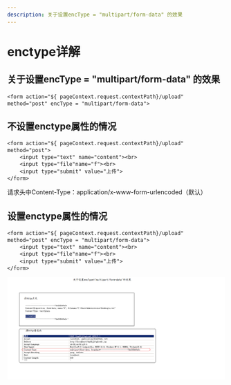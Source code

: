 ```yaml
---
description: 关于设置encType = "multipart/form-data" 的效果
---
```


# enctype详解

## 关于设置encType = "multipart/form-data" 的效果

```text
<form action="${ pageContext.request.contextPath}/upload" method="post" encType = "multipart/form-data">
```

## 不设置enctype属性的情况

```text
<form action="${ pageContext.request.contextPath}/upload" method="post">
    <input type="text" name="content"><br>
    <input type="file"name="f"><br>
    <input type="submit" value="上传">
</form>
```

请求头中Content-Type：application/x-www-form-urlencoded（默认）


## 设置enctype属性的情况

```text
<form action="${ pageContext.request.contextPath}/upload" method="post" encType = "multipart/form-data">
    <input type="text" name="content"><br>
    <input type="file"name="f"><br>
    <input type="submit" value="上传">
</form>
```

![](.gitbook/assets/2020-03-20-10-29-29.png)
